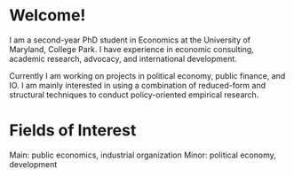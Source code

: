 # Welcome!

I am a second-year PhD student in Economics at the University of Maryland, College Park. I have experience in economic consulting, academic research, advocacy, and international development.

Currently I am working on projects in political economy, public finance, and IO. I am mainly interested in using a combination of reduced-form and structural techniques to conduct policy-oriented empirical research.

# Fields of Interest
Main: public economics, industrial organization
Minor: political economy, development
